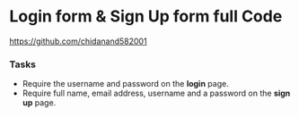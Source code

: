 # Login form & Sign Up form full Code

https://github.com/chidanand582001
### Tasks

* Require the username and password on the **login** page.
* Require full name, email address, username and a password on the **sign up** page.
